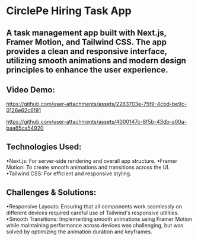 # CirclePe Hiring Task App

## A task management app built with Next.js, Framer Motion, and Tailwind CSS. The app provides a clean and responsive interface, utilizing smooth animations and modern design principles to enhance the user experience.


## Video Demo:
https://github.com/user-attachments/assets/2283703e-75f9-4cbd-be9c-0126e62c6f91

https://github.com/user-attachments/assets/4000147c-8f5b-43db-a00a-baa65ca54920



## Technologies Used:
•Next.js: For server-side rendering and overall app structure.
•Framer Motion: To create smooth animations and transitions across the UI.
•Tailwind CSS: For efficient and responsive styling.


## Challenges & Solutions: 
•Responsive Layouts: Ensuring that all components work seamlessly on different devices required careful use of Tailwind's responsive utilities.
•Smooth Transitions: Implementing smooth animations using Framer Motion while maintaining performance across devices was challenging, but was solved by optimizing the animation duration and keyframes.
